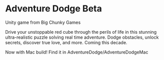 # Adventure Dodge Beta
Unity game from Big Chunky Games

Drive your unstoppable red cube through the perils of life in this stunning ultra-realistic puzzle solving real time adventure.
Dodge obstacles, unlock secrets, discover true love, and more.
Coming this decade.


Now with Mac build!
Find it in AdventureDodge/AdventureDodgeMac
